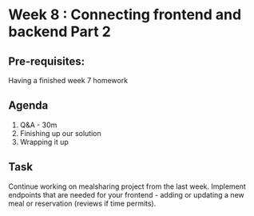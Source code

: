 # Week 8 : Connecting frontend and backend Part 2

## Pre-requisites:

Having a finished week 7 homework

## Agenda

1. Q&A - 30m
2. Finishing up our solution
3. Wrapping it up

## Task

Continue working on mealsharing project from the last week. Implement endpoints that are needed for your frontend - adding or updating a new meal or reservation (reviews if time permits).

